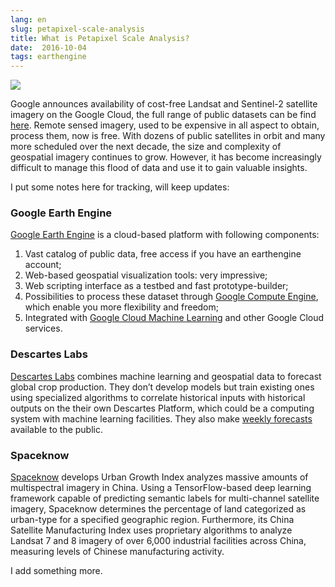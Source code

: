 ```yaml
---
lang: en
slug: petapixel-scale-analysis
title: What is Petapixel Scale Analysis?
date:  2016-10-04
tags: earthengine
---
```

<!-- more -->
![](http://oouh9u8nz.bkt.gdipper.com//petapixel-scale-analysis.jpg)

Google announces availability of cost-free Landsat and Sentinel-2 satellite imagery on the Google Cloud, the full range of public datasets can be find [here](http://cloud.google.com/public-datasets/). Remote sensed imagery, used to be expensive in all aspect to obtain, process them, now is free. With dozens of public satellites in orbit and many more scheduled over the next decade, the size and complexity of geospatial imagery continues to grow. However, it has become increasingly difficult to manage this flood of data and use it to gain valuable insights. 

I put some notes here for tracking, will keep updates: 

###  Google Earth Engine
[Google Earth Engine](https://earthengine.google.com/) is a cloud-based platform with following components:

1. Vast catalog of public data, free access if you have an earthengine account;
1. Web-based geospatial visualization tools: very impressive;
1. Web scripting interface as a testbed and fast prototype-builder;
1. Possibilities to process these dataset through [Google Compute Engine](https://cloud.google.com/compute/), which enable you more flexibility and freedom;
1. Integrated with [Google Cloud Machine Learning](https://cloud.google.com/products/machine-learning/) and other Google Cloud services.

### Descartes Labs
[Descartes Labs](http://www.descarteslabs.com/) combines machine learning and geospatial data to forecast global crop production. They don’t develop models but train existing ones using specialized algorithms to correlate historical inputs with historical outputs on the their own Descartes Platform, which could be a computing system with machine learning facilities. They also make [weekly forecasts](https://www.descarteslabs.com/forecast.html) available to the public.

### Spaceknow
[Spaceknow](https://spaceknow.com/) develops Urban Growth Index analyzes massive amounts of multispectral imagery in China. Using a TensorFlow-based deep learning framework capable of predicting semantic labels for multi-channel satellite imagery, Spaceknow determines the percentage of land categorized as urban-type for a specified geographic region. Furthermore, its China Satellite Manufacturing Index uses proprietary algorithms to analyze Landsat 7 and 8 imagery of over 6,000 industrial facilities across China, measuring levels of Chinese manufacturing activity.

I add something more.
